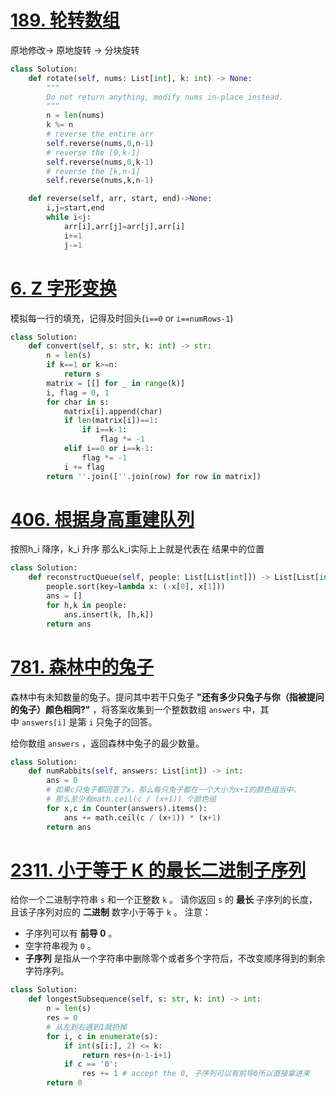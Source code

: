 # [189. 轮转数组](https://leetcode.cn/problems/rotate-array/)
原地修改-> 原地旋转 -> 分块旋转
```python fold
class Solution:
    def rotate(self, nums: List[int], k: int) -> None:
        """
        Do not return anything, modify nums in-place instead.
        """
        n = len(nums)
        k %= n
        # reverse the entire arr
        self.reverse(nums,0,n-1)
        # reverse the [0,k-1]
        self.reverse(nums,0,k-1)
        # reverse the [k,n-1]
        self.reverse(nums,k,n-1)

    def reverse(self, arr, start, end)->None:
        i,j=start,end
        while i<j:
            arr[i],arr[j]=arr[j],arr[i]
            i+=1
            j-=1
```
# [6. Z 字形变换](https://leetcode.cn/problems/zigzag-conversion/)
模拟每一行的填充，记得及时回头(`i==0` or `i==numRows-1`)
```python fold
class Solution:
    def convert(self, s: str, k: int) -> str:
        n = len(s)
        if k==1 or k>=n:
            return s
        matrix = [[] for _ in range(k)]
        i, flag = 0, 1
        for char in s:
            matrix[i].append(char)
            if len(matrix[i])==1:
                if i==k-1:
                    flag *= -1
            elif i==0 or i==k-1:
                flag *= -1
            i += flag
        return ''.join([''.join(row) for row in matrix])

```

# [406. 根据身高重建队列](https://leetcode.cn/problems/queue-reconstruction-by-height/)
按照h_i 降序，k_i 升序
那么k_i实际上上就是代表在 结果中的位置
```python fold
class Solution:
    def reconstructQueue(self, people: List[List[int]]) -> List[List[int]]:
        people.sort(key=lambda x: (-x[0], x[1]))
        ans = []
        for h,k in people:
            ans.insert(k, [h,k])
        return ans

```
# [781. 森林中的兔子](https://leetcode.cn/problems/rabbits-in-forest/)
森林中有未知数量的兔子。提问其中若干只兔子 **"还有多少只兔子与你（指被提问的兔子）颜色相同?"** ，将答案收集到一个整数数组 `answers` 中，其中 `answers[i]` 是第 `i` 只兔子的回答。

给你数组 `answers` ，返回森林中兔子的最少数量。
```python
class Solution:
    def numRabbits(self, answers: List[int]) -> int:
        ans = 0
        # 如果c只兔子都回答了x，那么每只兔子都在一个大小为x+1的颜色组当中。
        # 那么至少有math.ceil(c / (x+1)) 个颜色组
        for x,c in Counter(answers).items():
            ans += math.ceil(c / (x+1)) * (x+1)
        return ans
```
# [2311. 小于等于 K 的最长二进制子序列](https://leetcode.cn/problems/longest-binary-subsequence-less-than-or-equal-to-k/)
给你一个二进制字符串 `s` 和一个正整数 `k` 。
请你返回 `s` 的 **最长** 子序列的长度，且该子序列对应的 **二进制** 数字小于等于 `k` 。
注意：
- 子序列可以有 **前导 0** 。
- 空字符串视为 `0` 。
- **子序列** 是指从一个字符串中删除零个或者多个字符后，不改变顺序得到的剩余字符序列。

```python
class Solution:
    def longestSubsequence(self, s: str, k: int) -> int:
        n = len(s)
        res = 0
        # 从左到右遇到1就扔掉
        for i, c in enumerate(s):
            if int(s[i:], 2) <= k:
                return res+(n-1-i+1)
            if c == '0':
                res += 1 # accept the 0, 子序列可以有前导0所以直接拿进来
        return 0
```